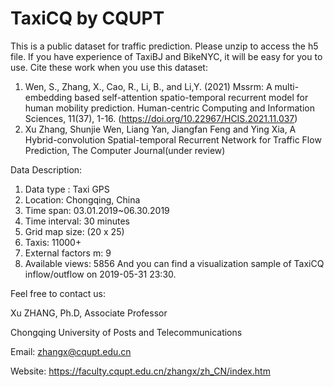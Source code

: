 # TaxiCQ by CQUPT
This is a public dataset for traffic prediction.
Please unzip to access the h5 file.
If you have experience of TaxiBJ and BikeNYC, it will be easy for you to use.
Cite these work when you use this dataset:

1. Wen, S., Zhang, X., Cao, R., Li, B., and Li,Y. (2021) Mssrm: A multi-embedding based self-attention spatio-temporal recurrent model for human mobility prediction. Human-centric Computing and Information Sciences, 11(37), 1-16. (https://doi.org/10.22967/HCIS.2021.11.037)
2. Xu Zhang, Shunjie Wen, Liang Yan, Jiangfan Feng and Ying Xia, A Hybrid-convolution Spatial-temporal Recurrent Network for Traffic Flow Prediction, The Computer Journal(under review)

Data Description:
1. Data type : Taxi GPS
2. Location: Chongqing, China
3. Time span: 03.01.2019~06.30.2019
4. Time interval: 30 minutes
5. Grid map size: (20 x 25)
6. Taxis: 11000+
7. External factors m: 9
8. Available views: 5856
And you can find a visualization sample of TaxiCQ inflow/outflow on 2019-05-31 23:30.


Feel free to contact us:

Xu ZHANG, Ph.D, Associate Professor

Chongqing University of Posts and Telecommunications

Email: zhangx@cqupt.edu.cn

Website: https://faculty.cqupt.edu.cn/zhangx/zh_CN/index.htm
